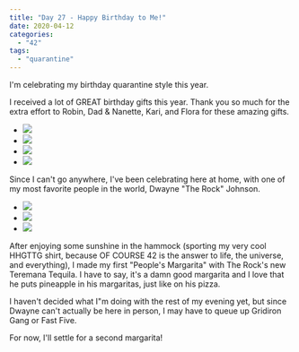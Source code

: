 ```yaml
---
title: "Day 27 - Happy Birthday to Me!"
date: 2020-04-12
categories: 
  - "42"
tags: 
  - "quarantine"
---
```


I'm celebrating my birthday quarantine style this year.

I received a lot of GREAT birthday gifts this year. Thank you so much for the extra effort to Robin, Dad & Nanette, Kari, and Flora for these amazing gifts.

- ![](images/IMG_3592.jpg)
- ![](images/IMG_3662.jpg)
- ![](images/2EEFA58A-6EA1-4A35-99AA-86CC919E0AC0.jpg)
- ![](images/IMG_3687.jpg)

Since I can't go anywhere, I've been celebrating here at home, with one of my most favorite people in the world, Dwayne "The Rock" Johnson.

- ![](images/IMG_3707-768x1024.jpg)
- ![](images/IMG_3705-1024x768.jpg)
- ![](images/79D52034-FEEB-4C0A-9910-590F6116A0CC.jpg)

After enjoying some sunshine in the hammock (sporting my very cool HHGTTG shirt, because OF COURSE 42 is the answer to life, the universe, and everything), I made my first "People's Margarita" with The Rock's new Teremana Tequila. I have to say, it's a damn good margarita and I love that he puts pineapple in his margaritas, just like on his pizza.

I haven't decided what I"m doing with the rest of my evening yet, but since Dwayne can't actually be here in person, I may have to queue up Gridiron Gang or Fast Five.

For now, I'll settle for a second margarita!
